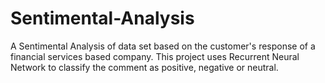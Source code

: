 # Sentimental-Analysis
A Sentimental Analysis of data set based on the customer's response of a financial services based company. This project uses Recurrent Neural Network to classify the comment as positive, negative or neutral.
